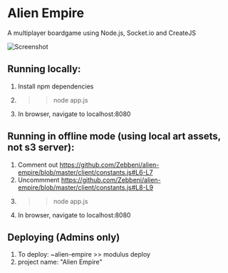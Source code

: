 # Alien Empire
A multiplayer boardgame using Node.js, Socket.io and CreateJS

![Screenshot](https://s3-us-west-2.amazonaws.com/alien-empire/github/github_image.jpg "Alien Empire Screenshot")

## Running locally:
1. Install npm dependencies
2. >> node app.js
3. In browser, navigate to localhost:8080

## Running in offline mode (using local art assets, not s3 server):
1. Comment out https://github.com/Zebbeni/alien-empire/blob/master/client/constants.js#L6-L7
2. Uncommment https://github.com/Zebbeni/alien-empire/blob/master/client/constants.js#L8-L9
3. >> node app.js
4. In browser, navigate to localhost:8080

## Deploying (Admins only)
1. To deploy: ~alien-empire >> modulus deploy
2. project name: "Alien Empire"
